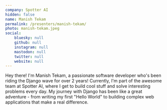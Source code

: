 ```yaml
---
company: Spotter AI
hidden: false
name: Manish Tekam
permalink: /presenters/manish-tekam/
photo: manish-tekam.jpeg
social:
    bluesky: null
    github: null
    instagram: null
    mastodon: null
    twitter: null
    website: null
---
```


Hey there! I'm Manish Tekam, a passionate software developer who's been riding the Django wave for over 2 years!
Currently, I'm part of the awesome team at Spotter AI, where I get to build cool stuff and solve interesting problems every day. My journey with Django has been like a great adventure - from writing my first "Hello World" to building complex web applications that make a real difference.
